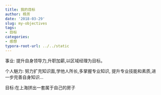 ```yaml
---
title: 我的目标
author: 杨芳
date: '2018-03-29'
slug: my-objectives
tags:
- 目标
categories:
- 感想
typora-root-url: ../../static
---
```


事业: 提升自身领导力,升职加薪,以区域经理为目标。 

个人魅力: 努力扩充知识面,学他人所长,多掌握专业知识, 提升专业技能和素质,进一步完善自身知识...

目标:在上海拼出一套属于自己的房子